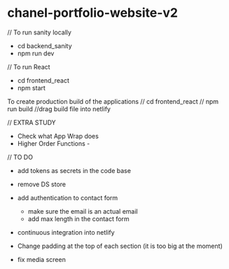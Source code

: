 # chanel-portfolio-website-v2

// To run sanity locally 
- cd backend_sanity
- npm run dev 

// To run React
- cd frontend_react
- npm start

To create production build of the applications
// cd frontend_react
// npm run build 
//drag build file into netlify

// EXTRA STUDY 
- Check what App Wrap does
- Higher Order Functions - 

// TO DO 
- add tokens as secrets in the code base
- remove DS store


- add authentication to contact form
  - make sure the email is an actual email 
  - add max length in the contact form 


- continuous integration into netlify


- Change padding at the top of each section (it is too big at the moment)
- fix media screen  